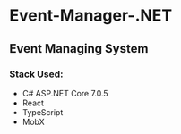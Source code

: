 # Event-Manager-.NET

## Event Managing System

### Stack Used:

* C# ASP.NET Core 7.0.5
* React
* TypeScript
* MobX
